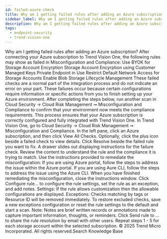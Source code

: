 ```yaml
---
id: failed-azure-check
title: Why am I getting failed rules after adding an Azure subscription?
sidebar_label: Why am I getting failed rules after adding an Azure subscription?
description: Why am I getting failed rules after adding an Azure subscription?
tags:
  - endpoint-security
  - trend-vision-one
---
```


 Why am I getting failed rules after adding an Azure subscription? After connecting your Azure subscription to Trend Vision One, the following rules may show as failed in Misconfiguration and Compliance: Use BYOK for Storage Account Encyrption Storage Account Encyrption using Customer Managed Keys Private Endpoint in Use Restrict Default Network Access for Storage Accounts Enable Blob Storage Lifecycle Management These failed checks are a normal part of the integration process and do not indicate an error on your part. These failures occur because certain configurations require information or specific actions from you to finish setting up your Azure environment. After completing the steps below, run another scan in Cloud Security → Cloud Risk Management ➞ Misconfiguration and Compliance to confirm that your environment now meets the compliance requirements. This process ensures that your Azure subscription is correctly configured and fully integrated with Trend Vision One. In Trend Vision One, go to Cloud Security → Cloud Risk Management ➞ Misconfiguration and Compliance. In the left pane, click an Azure subscription, and then click View All Checks. Optionally, click the plus icon beside a failed check to view details. Click Resolve beside the failed rule you want to fix. A drawer slides out displaying instructions for the failure check. Review the content to understand the rule and the compliance it is trying to match. Use the instructions provided to remediate the misconfiguration: If you are using Azure portal, follow the steps to address the issue within the Azure portal. If you are using Aure CLI, follow the steps to address the issue using the Azure CLI. When you have finished remediating the misconfiguration, close the instructions window. Click Configure rule... to configure the rule settings, set the rule as an exception, and add notes. Settings: If the rule allows customization then the allowable configurations are displayed. Exceptions: Checks matching by tags or Resource ID will be removed immediately. To restore excluded checks, save a new exceptions configuration or reset the rule settings to the default and start a scan. Note: Notes are brief written records or annotations made to capture important information, thoughts, or reminders. Click Send rule to … to share the rule resolution by email with other users. Repeat steps 1 - 5 for each storage account within the selected subscription. © 2025 Trend Micro Incorporated. All rights reserved.Search Knowledge Base
